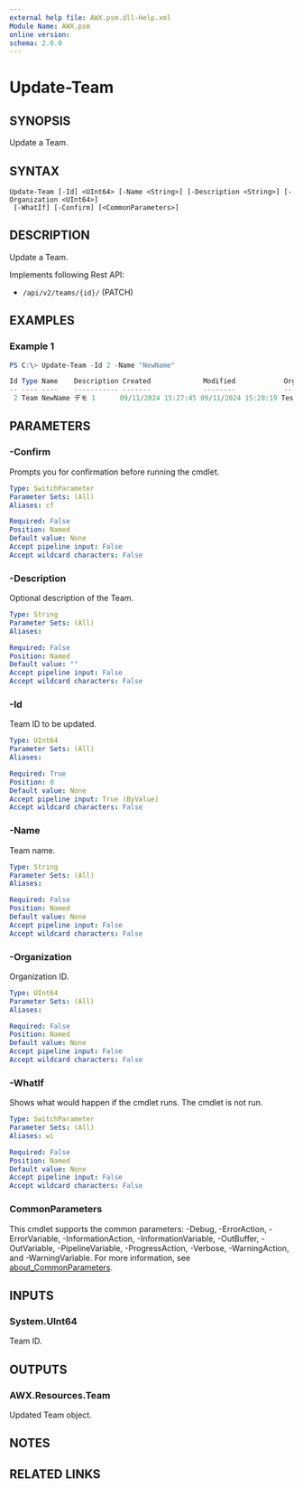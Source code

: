 ```yaml
---
external help file: AWX.psm.dll-Help.xml
Module Name: AWX.psm
online version:
schema: 2.0.0
---
```


# Update-Team

## SYNOPSIS
Update a Team.

## SYNTAX

```
Update-Team [-Id] <UInt64> [-Name <String>] [-Description <String>] [-Organization <UInt64>]
 [-WhatIf] [-Confirm] [<CommonParameters>]
```

## DESCRIPTION
Update a Team. 

Implements following Rest API:  
- `/api/v2/teams/{id}/` (PATCH)

## EXAMPLES

### Example 1
```powershell
PS C:\> Update-Team -Id 2 -Name "NewName"

Id Type Name    Description Created             Modified            OrganizationName
-- ---- ----    ----------- -------             --------            ----------------
 2 Team NewName デモ 1      09/11/2024 15:27:45 09/11/2024 15:28:19 TestOrg
```

## PARAMETERS

### -Confirm
Prompts you for confirmation before running the cmdlet.

```yaml
Type: SwitchParameter
Parameter Sets: (All)
Aliases: cf

Required: False
Position: Named
Default value: None
Accept pipeline input: False
Accept wildcard characters: False
```

### -Description
Optional description of the Team.

```yaml
Type: String
Parameter Sets: (All)
Aliases:

Required: False
Position: Named
Default value: ""
Accept pipeline input: False
Accept wildcard characters: False
```

### -Id
Team ID to be updated.

```yaml
Type: UInt64
Parameter Sets: (All)
Aliases:

Required: True
Position: 0
Default value: None
Accept pipeline input: True (ByValue)
Accept wildcard characters: False
```

### -Name
Team name.

```yaml
Type: String
Parameter Sets: (All)
Aliases:

Required: False
Position: Named
Default value: None
Accept pipeline input: False
Accept wildcard characters: False
```

### -Organization
Organization ID.

```yaml
Type: UInt64
Parameter Sets: (All)
Aliases:

Required: False
Position: Named
Default value: None
Accept pipeline input: False
Accept wildcard characters: False
```

### -WhatIf
Shows what would happen if the cmdlet runs.
The cmdlet is not run.

```yaml
Type: SwitchParameter
Parameter Sets: (All)
Aliases: wi

Required: False
Position: Named
Default value: None
Accept pipeline input: False
Accept wildcard characters: False
```

### CommonParameters
This cmdlet supports the common parameters: -Debug, -ErrorAction, -ErrorVariable, -InformationAction, -InformationVariable, -OutBuffer, -OutVariable, -PipelineVariable, -ProgressAction, -Verbose, -WarningAction, and -WarningVariable. For more information, see [about_CommonParameters](http://go.microsoft.com/fwlink/?LinkID=113216).

## INPUTS

### System.UInt64
Team ID.

## OUTPUTS

### AWX.Resources.Team
Updated Team object.

## NOTES

## RELATED LINKS
